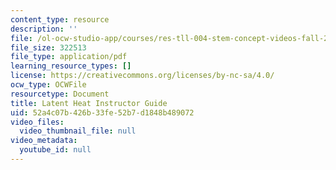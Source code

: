 ```yaml
---
content_type: resource
description: ''
file: /ol-ocw-studio-app/courses/res-tll-004-stem-concept-videos-fall-2013/52a4c07b426b33fe52b7d1848b489072_MITRES_TLL-004F13_Latnt_IG.pdf
file_size: 322513
file_type: application/pdf
learning_resource_types: []
license: https://creativecommons.org/licenses/by-nc-sa/4.0/
ocw_type: OCWFile
resourcetype: Document
title: Latent Heat Instructor Guide
uid: 52a4c07b-426b-33fe-52b7-d1848b489072
video_files:
  video_thumbnail_file: null
video_metadata:
  youtube_id: null
---
```

